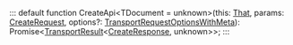 :::
default function CreateApi<TDocument = unknown>(this: [That](./That.md), params: [CreateRequest](./CreateRequest.md)<TDocument>, options?: [TransportRequestOptionsWithMeta](./TransportRequestOptionsWithMeta.md)): Promise<[TransportResult](./TransportResult.md)<[CreateResponse](./CreateResponse.md), unknown>>;
:::
